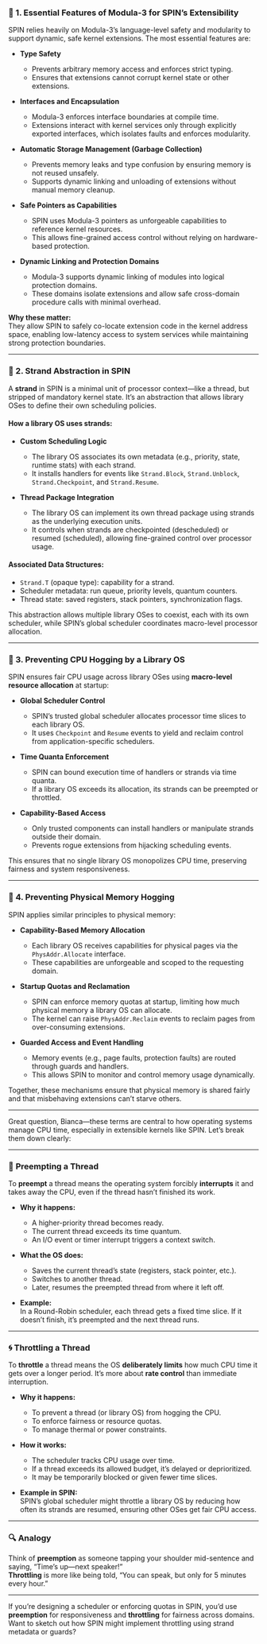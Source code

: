 ### 🧠 1. Essential Features of Modula-3 for SPIN’s Extensibility

SPIN relies heavily on Modula-3’s language-level safety and modularity to support dynamic, safe kernel extensions. The most essential features are:

- **Type Safety**  
  - Prevents arbitrary memory access and enforces strict typing.
  - Ensures that extensions cannot corrupt kernel state or other extensions.

- **Interfaces and Encapsulation**  
  - Modula-3 enforces interface boundaries at compile time.
  - Extensions interact with kernel services only through explicitly exported interfaces, which isolates faults and enforces modularity.

- **Automatic Storage Management (Garbage Collection)**  
  - Prevents memory leaks and type confusion by ensuring memory is not reused unsafely.
  - Supports dynamic linking and unloading of extensions without manual memory cleanup.

- **Safe Pointers as Capabilities**  
  - SPIN uses Modula-3 pointers as unforgeable capabilities to reference kernel resources.
  - This allows fine-grained access control without relying on hardware-based protection.

- **Dynamic Linking and Protection Domains**  
  - Modula-3 supports dynamic linking of modules into logical protection domains.
  - These domains isolate extensions and allow safe cross-domain procedure calls with minimal overhead.

**Why these matter:**  
They allow SPIN to safely co-locate extension code in the kernel address space, enabling low-latency access to system services while maintaining strong protection boundaries.

---

### 🧵 2. Strand Abstraction in SPIN

A **strand** in SPIN is a minimal unit of processor context—like a thread, but stripped of mandatory kernel state. It’s an abstraction that allows library OSes to define their own scheduling policies.

#### How a library OS uses strands:

- **Custom Scheduling Logic**  
  - The library OS associates its own metadata (e.g., priority, state, runtime stats) with each strand.
  - It installs handlers for events like `Strand.Block`, `Strand.Unblock`, `Strand.Checkpoint`, and `Strand.Resume`.

- **Thread Package Integration**  
  - The library OS can implement its own thread package using strands as the underlying execution units.
  - It controls when strands are checkpointed (descheduled) or resumed (scheduled), allowing fine-grained control over processor usage.

#### Associated Data Structures:

- `Strand.T` (opaque type): capability for a strand.
- Scheduler metadata: run queue, priority levels, quantum counters.
- Thread state: saved registers, stack pointers, synchronization flags.

This abstraction allows multiple library OSes to coexist, each with its own scheduler, while SPIN’s global scheduler coordinates macro-level processor allocation.

---

### 🚦 3. Preventing CPU Hogging by a Library OS

SPIN ensures fair CPU usage across library OSes using **macro-level resource allocation** at startup:

- **Global Scheduler Control**  
  - SPIN’s trusted global scheduler allocates processor time slices to each library OS.
  - It uses `Checkpoint` and `Resume` events to yield and reclaim control from application-specific schedulers.

- **Time Quanta Enforcement**  
  - SPIN can bound execution time of handlers or strands via time quanta.
  - If a library OS exceeds its allocation, its strands can be preempted or throttled.

- **Capability-Based Access**  
  - Only trusted components can install handlers or manipulate strands outside their domain.
  - Prevents rogue extensions from hijacking scheduling events.

This ensures that no single library OS monopolizes CPU time, preserving fairness and system responsiveness.

---

### 🧮 4. Preventing Physical Memory Hogging

SPIN applies similar principles to physical memory:

- **Capability-Based Memory Allocation**  
  - Each library OS receives capabilities for physical pages via the `PhysAddr.Allocate` interface.
  - These capabilities are unforgeable and scoped to the requesting domain.

- **Startup Quotas and Reclamation**  
  - SPIN can enforce memory quotas at startup, limiting how much physical memory a library OS can allocate.
  - The kernel can raise `PhysAddr.Reclaim` events to reclaim pages from over-consuming extensions.

- **Guarded Access and Event Handling**  
  - Memory events (e.g., page faults, protection faults) are routed through guards and handlers.
  - This allows SPIN to monitor and control memory usage dynamically.

Together, these mechanisms ensure that physical memory is shared fairly and that misbehaving extensions can’t starve others.

---

Great question, Bianca—these terms are central to how operating systems manage CPU time, especially in extensible kernels like SPIN. Let’s break them down clearly:

---

### 🛑 **Preempting a Thread**

To **preempt** a thread means the operating system forcibly **interrupts** it and takes away the CPU, even if the thread hasn’t finished its work.

- **Why it happens:**  
  - A higher-priority thread becomes ready.
  - The current thread exceeds its time quantum.
  - An I/O event or timer interrupt triggers a context switch.

- **What the OS does:**  
  - Saves the current thread’s state (registers, stack pointer, etc.).
  - Switches to another thread.
  - Later, resumes the preempted thread from where it left off.

- **Example:**  
  In a Round-Robin scheduler, each thread gets a fixed time slice. If it doesn’t finish, it’s preempted and the next thread runs.

---

### 🌀 **Throttling a Thread**

To **throttle** a thread means the OS **deliberately limits** how much CPU time it gets over a longer period. It’s more about **rate control** than immediate interruption.

- **Why it happens:**  
  - To prevent a thread (or library OS) from hogging the CPU.
  - To enforce fairness or resource quotas.
  - To manage thermal or power constraints.

- **How it works:**  
  - The scheduler tracks CPU usage over time.
  - If a thread exceeds its allowed budget, it’s delayed or deprioritized.
  - It may be temporarily blocked or given fewer time slices.

- **Example in SPIN:**  
  SPIN’s global scheduler might throttle a library OS by reducing how often its strands are resumed, ensuring other OSes get fair CPU access.

---

### 🔍 Analogy

Think of **preemption** as someone tapping your shoulder mid-sentence and saying, “Time’s up—next speaker!”  
**Throttling** is more like being told, “You can speak, but only for 5 minutes every hour.”

---

If you’re designing a scheduler or enforcing quotas in SPIN, you’d use **preemption** for responsiveness and **throttling** for fairness across domains. Want to sketch out how SPIN might implement throttling using strand metadata or guards?
